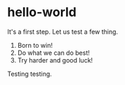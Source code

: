 # hello-world
It's a first step.
Let us test a few thing.
1. Born to win!
2. Do what we can do best!
3. Try harder and good luck!

Testing testing.
